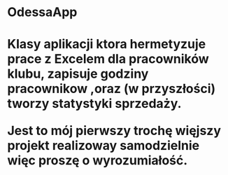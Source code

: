 <h1>OdessaApp<h1>

Klasy aplikacji ktora hermetyzuje prace z Excelem dla pracowników klubu, zapisuje godziny pracownikow ,oraz (w przyszłości) tworzy 
statystyki sprzedaży.

Jest to mój pierwszy trochę więjszy projekt realizoway samodzielnie więc proszę o wyrozumiałość.
